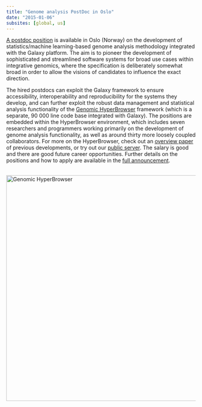 ```yaml
---
title: "Genome analysis PostDoc in Oslo"
date: "2015-01-06"
subsites: [global, us]
---
```

[A postdoc position](http://uio.easycruit.com/vacancy/1309717/64290?iso=no) is available in Oslo (Norway) on the development of statistics/machine learning-based genome analysis methodology integrated with the Galaxy platform. The aim is to pioneer the development of sophisticated and streamlined software systems for broad use cases within integrative genomics, where the specification is deliberately somewhat broad in order to allow the visions of candidates to influence the exact direction.

The hired postdocs can exploit the Galaxy framework to ensure accessibility, interoperability and reproducibility for the systems they develop, and can further exploit the robust data management and statistical analysis functionality of the [Genomic HyperBrowser](https://hyperbrowser.uio.no/) framework (which is a separate, 90 000 line code base integrated with Galaxy). The positions are embedded within the HyperBrowser environment, which includes seven researchers and programmers working primarily on the development of genome analysis functionality, as well as around thirty more loosely coupled collaborators. For more on the HyperBrowser, check out an [overview paper](http://nar.oxfordjournals.org/content/41/W1/W133.long) of previous developments, or try out our [public server](https://hyperbrowser.uio.no). The salary is good and there are good future career opportunities. Further details on the positions and how to apply are available in the [full announcement](http://uio.easycruit.com/vacancy/1309717/64290?iso=no).<br /><br />

<div class='center'><a href='https://hyperbrowser.uio.no/'><img src="/images/logos/GenomicHyperBrowserWide.png" alt="Genomic HyperBrowser" width="600px" /></a></div>
